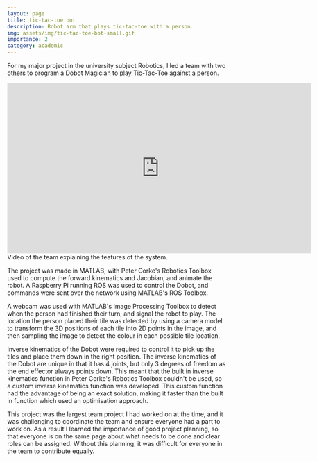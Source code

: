 ```yaml
---
layout: page
title: tic-tac-toe bot
description: Robot arm that plays tic-tac-toe with a person.
img: assets/img/tic-tac-toe-bot-small.gif
importance: 2
category: academic
---
```


For my major project in the university subject Robotics, I led a team with two others to program a Dobot Magician to play Tic-Tac-Toe against a person.

<div class="row">
    <div class="col-sm mt-3 mt-md-0">
        <div class="iframe-container">
            <iframe width="700" height="394" src="https://www.youtube.com/embed/gn4-HONhFDk" title="YouTube video player" frameborder="0" allow="accelerometer; clipboard-write; encrypted-media; gyroscope; picture-in-picture" allowfullscreen></iframe>
        </div>
    </div>
</div>
<div class="caption">
    Video of the team explaining the features of the system.
</div>

The project was made in MATLAB, with Peter Corke's Robotics Toolbox used to compute the forward kinematics and Jacobian, and animate the robot. A Raspberry Pi running ROS was used to control the Dobot, and commands were sent over the network using MATLAB's ROS Toolbox.

A webcam was used with MATLAB's Image Processing Toolbox to detect when the person had finished their turn, and signal the robot to play. The location the person placed their tile was detected by using a camera model to transform the 3D positions of each tile into 2D points in the image, and then sampling the image to detect the colour in each possible tile location.

Inverse kinematics of the Dobot were required to control it to pick up the tiles and place them down in the right position. The inverse kinematics of the Dobot are unique in that it has 4 joints, but only 3 degrees of freedom as the end effector always points down. This meant that the built in inverse kinematics function in Peter Corke's Robotics Toolbox couldn't be used, so a custom inverse kinematics function was developed. This custom function had the advantage of being an exact solution, making it faster than the built in function which used an optimisation approach.

This project was the largest team project I had worked on at the time, and it was challenging to coordinate the team and ensure everyone had a part to work on. As a result I learned the importance of good project planning, so that everyone is on the same page about what needs to be done and clear roles can be assigned. Without this planning, it was difficult for everyone in the team to contribute equally.